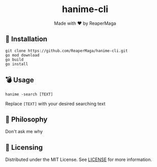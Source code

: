 <span align="center">

<h1>hanime-cli </h1>
<p>Made with ❤️ by ReaperMaga</p>

</span>

## 💫 Installation

```
git clone https://github.com/ReaperMaga/hanime-cli.git
go mod download
go build
go install
```

## 💣 Usage

```
hanime -search [TEXT]
```

Replace `[TEXT]` with your desired searching text

## 📖 Philosophy

Don't ask me why

## 📜 Licensing

Distributed under the MIT License. See [LICENSE](LICENSE) for more information.